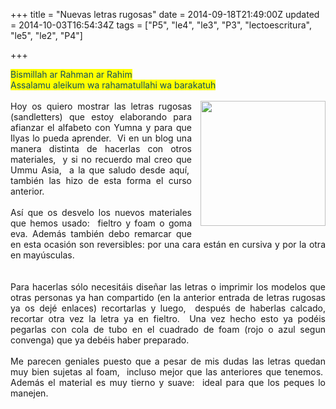+++
title = "Nuevas letras rugosas"
date = 2014-09-18T21:49:00Z
updated = 2014-10-03T16:54:34Z
tags = ["P5", "le4", "le3", "P3", "lectoescritura", "le5", "le2", "P4"]

+++

<div dir="ltr" style="text-align: left;" trbidi="on"><div align="center" style="text-align: justify;"><span style="color: #134f5c;"><span style="background-color: yellow;">Bismillah ar Rahman ar Rahim<br />Assalamu aleikum wa rahamatullahi wa barakatuh</span></span></div><br /><div style="text-align: justify;"><a href="https://images-blogger-opensocial.googleusercontent.com/gadgets/proxy?url=http%3A%2F%2Flh3.ggpht.com%2F-jeINpdKxdyg%2FVBs6OP7jEhI%2FAAAAAAAAG3U%2Fyb_PQnc4Yrw%2Fs640%2F2014-09-18-21-57-42_deco.jpg&amp;container=blogger&amp;gadget=a&amp;rewriteMime=image%2F*" imageanchor="1" style="clear: right; float: right; margin-bottom: 1em; margin-left: 1em;"><img border="0" src="http://lh3.ggpht.com/-jeINpdKxdyg/VBs6OP7jEhI/AAAAAAAAG3U/yb_PQnc4Yrw/s640/2014-09-18-21-57-42_deco.jpg" height="200" width="200" /></a>Hoy os quiero mostrar las letras rugosas (sandletters) que estoy elaborando para afianzar el alfabeto con Yumna y para que Ilyas lo pueda aprender.&nbsp; Vi en un blog una manera distinta de hacerlas con otros materiales,&nbsp; y si no recuerdo mal creo que Ummu Asia,&nbsp; a la que saludo desde aquí,&nbsp; también las hizo de esta forma el curso anterior. </div><div style="text-align: justify;"><br /></div><div style="text-align: justify;">Así que os desvelo los nuevos materiales que hemos usado:&nbsp; fieltro y foam o goma eva. Además también debo remarcar que en esta ocasión son reversibles:  por una cara están en cursiva y por la otra en mayúsculas.  </div><div class="separator" style="clear: both; text-align: center;"> </div><div style="text-align: justify;"><br /><a name='more'></a><br />Para hacerlas sólo necesitáis diseñar las letras o imprimir los modelos que otras personas ya han compartido (en la anterior entrada de letras rugosas ya os dejé enlaces) recortarlas y luego,&nbsp; después de haberlas calcado, recortar otra vez la letra ya en fieltro.&nbsp; Una vez hecho esto ya podéis pegarlas con cola de tubo en el cuadrado de foam (rojo o azul segun convenga) que ya debéis haber preparado. </div><br /><div style="text-align: justify;">Me parecen geniales puesto que a pesar de mis dudas las letras quedan muy bien sujetas al foam,&nbsp; incluso mejor que las anteriores que tenemos.&nbsp; Además el material es muy tierno y suave:&nbsp; ideal para que los peques lo manejen.&nbsp; </div></div>
